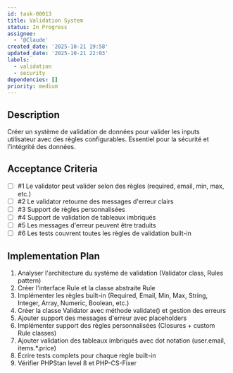 ```yaml
---
id: task-00013
title: Validation System
status: In Progress
assignee:
  - '@Claude'
created_date: '2025-10-21 19:58'
updated_date: '2025-10-21 22:03'
labels:
  - validation
  - security
dependencies: []
priority: medium
---
```


## Description

<!-- SECTION:DESCRIPTION:BEGIN -->
Créer un système de validation de données pour valider les inputs utilisateur avec des règles configurables. Essentiel pour la sécurité et l'intégrité des données.
<!-- SECTION:DESCRIPTION:END -->

## Acceptance Criteria
<!-- AC:BEGIN -->
- [ ] #1 Le validator peut valider selon des règles (required, email, min, max, etc.)
- [ ] #2 Le validator retourne des messages d'erreur clairs
- [ ] #3 Support de règles personnalisées
- [ ] #4 Support de validation de tableaux imbriqués
- [ ] #5 Les messages d'erreur peuvent être traduits
- [ ] #6 Les tests couvrent toutes les règles de validation built-in
<!-- AC:END -->

## Implementation Plan

<!-- SECTION:PLAN:BEGIN -->
1. Analyser l'architecture du système de validation (Validator class, Rules pattern)
2. Créer l'interface Rule et la classe abstraite Rule
3. Implémenter les règles built-in (Required, Email, Min, Max, String, Integer, Array, Numeric, Boolean, etc.)
4. Créer la classe Validator avec méthode validate() et gestion des erreurs
5. Ajouter support des messages d'erreur avec placeholders
6. Implémenter support des règles personnalisées (Closures + custom Rule classes)
7. Ajouter validation des tableaux imbriqués avec dot notation (user.email, items.*.price)
8. Écrire tests complets pour chaque règle built-in
9. Vérifier PHPStan level 8 et PHP-CS-Fixer
<!-- SECTION:PLAN:END -->
